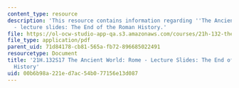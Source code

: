 ```yaml
---
content_type: resource
description: 'This resource contains information regarding ''The Ancient World: Rome''
  - lecture slides: The End of the Roman History.'
file: https://ol-ocw-studio-app-qa.s3.amazonaws.com/courses/21h-132-the-ancient-world-rome-spring-2017/00b6b98a221ed7ac54b077156e13d087_MIT21H_132S17_RomanHistory.pdf
file_type: application/pdf
parent_uid: 71d84178-cb81-565a-fb72-896685022491
resourcetype: Document
title: '21H.132S17 The Ancient World: Rome - Lecture Slides: The End of the Roman
  History'
uid: 00b6b98a-221e-d7ac-54b0-77156e13d087
---
```

